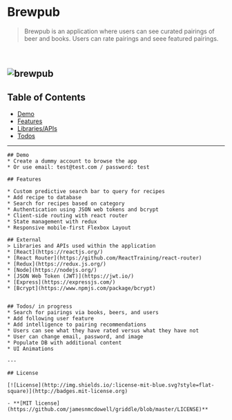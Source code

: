 # Brewpub

> Brewpub is an application where users can see curated pairings of beer and books. Users can rate pairings and seee featured pairings.
<br>

![brewpub](https://user-images.githubusercontent.com/20142674/39817286-ba82f696-536b-11e8-9680-121e42184723.png)
---

## Table of Contents
- [Demo](#demo)
- [Features](#features)
- [Libraries/APIs](#external)
- [Todos](#todos)

---

```
## Demo
* Create a dummy account to browse the app
* Or use email: test@test.com / password: test

## Features

* Custom predictive search bar to query for recipes
* Add recipe to database
* Search for recipes based on category
* Authentication using JSON web tokens and bcrypt
* Client-side routing with react router
* State management with redux
* Responsive mobile-first Flexbox Layout

## External
> Libraries and APIs used within the application
* [React](https://reactjs.org/)
* [React Router](https://github.com/ReactTraining/react-router)
* [Redux](https://redux.js.org/)
* [Node](https://nodejs.org/)
* [JSON Web Token (JWT)](https://jwt.io/)
* [Express](https://expressjs.com/)
* [Bcrypt](https://www.npmjs.com/package/bcrypt)


## Todos/ in progress
* Search for pairings via books, beers, and users
* Add following user feature
* Add intelligence to pairing recommendations
* Users can see what they have rated versus what they have not
* User can change email, password, and image
* Populate DB with additional content
* UI Animations

---

## License

[![License](http://img.shields.io/:license-mit-blue.svg?style=flat-square)](http://badges.mit-license.org)

- **[MIT license](https://github.com/jamesnmcdowell/griddle/blob/master/LICENSE)**
